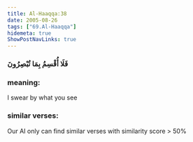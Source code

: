 ```yaml
---
title: Al-Haaqqa:38
date: 2005-08-26
tags: ["69.Al-Haaqqa"]
hidemeta: true 
ShowPostNavLinks: true 
---
```

### فَلَا أُقْسِمُ بِمَا تُبْصِرُونَ
### meaning: 
I swear by what you see
### similar verses: 

Our AI only can find similar verses with similarity score > 50% 




